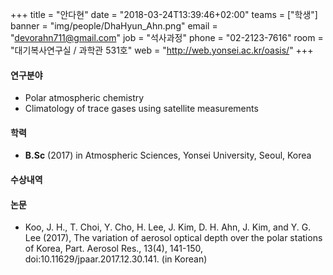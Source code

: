+++
title = "안다현"
date = "2018-03-24T13:39:46+02:00"
teams = ["학생"]
banner = "img/people/DhaHyun_Ahn.png"
email = "devorahn711@gmail.com"
job = "석사과정"
phone = "02-2123-7616"
room = "대기복사연구실 / 과학관 531호"
web = "http://web.yonsei.ac.kr/oasis/"
+++

#### 연구분야
+ Polar atmospheric chemistry
+ Climatology of trace gases using satellite measurements

#### 학력
 + **B.Sc** (2017) in Atmospheric Sciences, Yonsei University, Seoul, Korea

#### 수상내역


#### 논문
+ Koo, J. H., T. Choi, Y. Cho, H. Lee, J. Kim, D. H. Ahn, J. Kim, and Y. G. Lee (2017), The variation of aerosol optical depth over the polar stations of Korea, Part. Aerosol Res., 13(4), 141-150, doi:10.11629/jpaar.2017.12.30.141. (in Korean)

